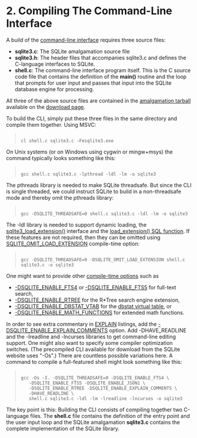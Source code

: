 # 2\. Compiling The Command\-Line Interface


A build of the [command\-line interface](cli.html) requires three source
files:


* **sqlite3\.c**: The SQLite amalgamation source file
* **sqlite3\.h**: The header files that accompanies sqlite3\.c and
defines the C\-language interfaces to SQLite.
* **shell.c**: The command\-line interface program itself.
This is the C source code file that contains the definition of
the **main()** routine and the loop that prompts for user input
and passes that input into the SQLite database engine for processing.


All three of the above source files are contained in the
[amalgamation tarball](download.html) available on the [download page](download.html).


To build the CLI, simply put these three files in the same directory
and compile them together. Using MSVC:




> ```
> 
> cl shell.c sqlite3.c -Fesqlite3.exe
> 
> ```


On Unix systems (or on Windows using cygwin or mingw\+msys)
the command typically looks something like this:



> ```
> 
> gcc shell.c sqlite3.c -lpthread -ldl -lm -o sqlite3
> 
> ```


The pthreads library is needed to make SQLite threadsafe. But
since the CLI is single threaded, we could instruct SQLite to build
in a non\-threadsafe mode and thereby omit the pthreads library:



> ```
> 
> gcc -DSQLITE_THREADSAFE=0 shell.c sqlite3.c -ldl -lm -o sqlite3
> 
> ```


The \-ldl library is needed to support dynamic loading, the
[sqlite3\_load\_extension()](c3ref/load_extension.html) interface and the
[load\_extension() SQL function](lang_corefunc.html#load_extension). If these features are not required,
then they can be omitted using [SQLITE\_OMIT\_LOAD\_EXTENSION](compile.html#omit_load_extension) compile\-time
option:



> ```
> 
> gcc -DSQLITE_THREADSAFE=0 -DSQLITE_OMIT_LOAD_EXTENSION shell.c sqlite3.c -o sqlite3
> 
> ```


One might want to provide other [compile\-time options](compile.html) such as


* [\-DSQLITE\_ENABLE\_FTS4](compile.html#enable_fts4) or [\-DSQLITE\_ENABLE\_FTS5](compile.html#enable_fts5) for full\-text search,
* [\-DSQLITE\_ENABLE\_RTREE](compile.html#enable_rtree) for the R\*Tree search engine extension,
* [\-DSQLITE\_ENABLE\_DBSTAT\_VTAB](compile.html#enable_dbstat_vtab) for the [dbstat virtual table](dbstat.html), or
* [\-DSQLITE\_ENABLE\_MATH\_FUNCTIONS](compile.html#enable_math_functions) for extended math functions.


In order to see extra commentary in [EXPLAIN](lang_explain.html) listings, add the
[\-DSQLITE\_ENABLE\_EXPLAIN\_COMMENTS](compile.html#enable_explain_comments) option. Add \-DHAVE\_READLINE and
the \-lreadline and \-lncurses libraries to get command\-line editing
support. One might also want to specify some compiler optimization
switches. (The precompiled CLI available for download from the SQLite
website uses "\-Os".) There are countless possible variations here. A
command to compile a full\-featured shell might look something like
this:



> ```
> 
> gcc -Os -I. -DSQLITE_THREADSAFE=0 -DSQLITE_ENABLE_FTS4 \
>    -DSQLITE_ENABLE_FTS5 -DSQLITE_ENABLE_JSON1 \
>    -DSQLITE_ENABLE_RTREE -DSQLITE_ENABLE_EXPLAIN_COMMENTS \
>    -DHAVE_READLINE \
>    shell.c sqlite3.c -ldl -lm -lreadline -lncurses -o sqlite3
> 
> ```


The key point is this: Building the CLI consists of compiling
together two C\-language files. The **shell.c** file contains the
definition of the entry point and the user input loop and the
SQLite amalgamation **sqlite3\.c** contains the complete implementation
of the SQLite library.



